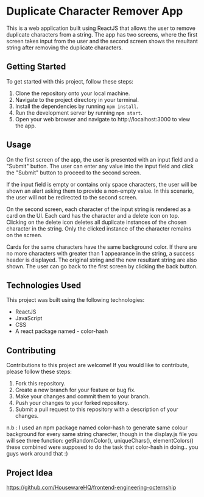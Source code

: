 # Duplicate Character Remover App

This is a web application built using ReactJS that allows the user to remove duplicate characters from a string. The app has two screens, where the first screen takes input from the user and the second screen shows the resultant string after removing the duplicate characters.

## Getting Started

To get started with this project, follow these steps:

1. Clone the repository onto your local machine.
2. Navigate to the project directory in your terminal.
3. Install the dependencies by running `npm install`.
4. Run the development server by running `npm start`.
5. Open your web browser and navigate to http://localhost:3000 to view the app.

## Usage

On the first screen of the app, the user is presented with an input field and a "Submit" button. The user can enter any value into the input field and click the "Submit" button to proceed to the second screen.

If the input field is empty or contains only space characters, the user will be shown an alert asking them to provide a non-empty value. In this scenario, the user will not be redirected to the second screen.

On the second screen, each character of the input string is rendered as a card on the UI. Each card has the character and a delete icon on top. Clicking on the delete icon deletes all duplicate instances of the chosen character in the string. Only the clicked instance of the character remains on the screen.

Cards for the same characters have the same background color. If there are no more characters with greater than 1 appearance in the string, a success header is displayed. The original string and the new resultant string are also shown. The user can go back to the first screen by clicking the back button.

## Technologies Used

This project was built using the following technologies:

- ReactJS
- JavaScript
- CSS
- A react package named - color-hash

## Contributing

Contributions to this project are welcome! If you would like to contribute, please follow these steps:

1. Fork this repository.
2. Create a new branch for your feature or bug fix.
3. Make your changes and commit them to your branch.
4. Push your changes to your forked repository.
5. Submit a pull request to this repository with a description of your changes.

n.b : I used an npm package named color-hash to generate same colour background for every same string charecter, though in the display.js file you will see three function: getRandomColor(), uniqueChars(), elementColors() these combined were supposed to do the task that color-hash in doing.. you guys work around that :)
## Project Idea
https://github.com/HousewareHQ/frontend-engineering-octernship

